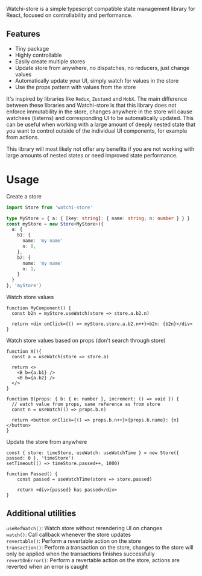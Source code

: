 Watchi-store is a simple typescript compatible state management library for React, focused on controllability and performance.

## Features
* Tiny package
* Highly controllable
* Easily create multiple stores
* Update store from anywhere, no dispatches, no reducers, just change values
* Automatically update your UI, simply watch for values in the store
* Use the props pattern with values from the store

It's inspired by libraries like `Redux`, `Zustand` and `MobX`. The main difference between these libraries and Watchi-store is that this library does not enforce immutability in the store, changes anywhere in the store will cause watchees (listerns) and corresponding UI to be automatically updated. This can be useful when working with a large amount of deeply nested state that you want to control outside of the individual UI components, for example from actions.

This library will most likely not offer any benefits if you are not working with large amounts of nested states or need improved state performance.

# Usage
Create a store
```typescript
import Store from 'watchi-store'

type MyStore = { a: { [key: string]: { name: string; n: number } } }
const myStore = new Store<MyStore>({
  a: {
    b1: {
      name: 'my name'
      n: 0,
    }, 
    b2: {
      name: 'my name'
      n: 1,
    }
  }
}, 'myStore')
```

Watch store values
```tsx
function MyComponent() {
  const b2n = myStore.useWatch(store => store.a.b2.n)

  return <div onClick={() => myStore.store.a.b2.n++}>b2n: {b2n}</div>
}
```

Watch store values based on props (don't search through store)
```tsx
function A(){
  const a = useWatch(store => store.a)

  return <>
    <B b={a.b1} />
    <B b={a.b2} />
  </>
}

function B(props: { b: { n: number }, increment: () => void }) {
  // watch value from props, same reference as from store
  const n = useWatch(() => props.b.n)
  
  return <button onClick={() => props.b.n++}>{props.b.name}: {n}</button>
}
```

Update the store from anywhere
```tsx
const { store: timeStore, useWatch: useWatchTime } = new Store({ passed: 0 }, 'timeStore')
setTimeout(() => timeStore.passed++, 1000)

function Passed() {
    const passed = useWatchTime(store => store.passed)

    return <div>{passed} has passed</div>
}
```

## Additional utilities
`useRefWatch()`: Watch store without rerendering UI on changes<br>
`watch()`: Call callback whenever the store updates<br>
`revertable()`: Perform a revertable action on the store<br>
`transaction()`: Perform a transaction on the store, changes to the store will only be applied when the transactions finishes successfully<br>
`revertOnError()`: Perform a revertable action on the store, actions are reverted when an error is caught<br>
